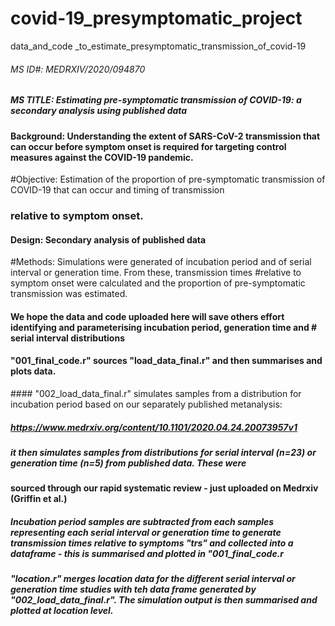 # covid-19_presymptomatic_project
data_and_code _to_estimate_presymptomatic_transmission_of_covid-19
###### MS ID#: MEDRXIV/2020/094870
#####  MS TITLE: Estimating pre-symptomatic transmission of COVID-19: a secondary analysis using published data
#### Background: Understanding the extent of SARS-CoV-2 transmission that can occur before symptom onset is required for targeting control measures against the COVID-19 pandemic. 
#Objective: Estimation of the proportion of pre-symptomatic transmission of COVID-19 that can occur and timing of transmission 
### relative to symptom onset.
#### Design: Secondary analysis of published data ####
#Methods: Simulations were generated of incubation period and of serial interval or generation time. From these, transmission times #relative to symptom onset were calculated and the proportion of pre-symptomatic transmission was estimated.
#### We hope the data and code uploaded here will save others effort identifying and parameterising incubation period, generation time and # serial interval distributions

#### "001_final_code.r" sources "load_data_final.r" and then summarises and plots data.

#### "002_load_data_final.r" simulates samples from a distribution for incubation period based on our separately published metanalysis: 
##### https://www.medrxiv.org/content/10.1101/2020.04.24.20073957v1
##### it then simulates samples from distributions for serial interval (n=23) or generation time (n=5) from published data. These were
#### sourced through our rapid systematic review - just uploaded on Medrxiv (Griffin et al.)
##### Incubation period samples are subtracted from each samples representing each serial interval or generation time to generate transmission times relative to symptoms "trs" and collected into a dataframe - this is summarised and plotted in "001_final_code.r
##### "location.r" merges location data for the different serial interval or generation time studies with teh data frame generated by "002_load_data_final.r". The simulation output is then summarised and plotted at location level.
